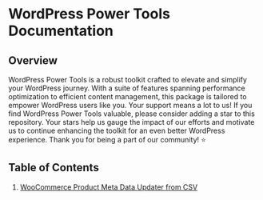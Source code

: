 # WordPress Power Tools Documentation

## Overview

WordPress Power Tools is a robust toolkit crafted to elevate and simplify your WordPress journey. With a suite of features spanning performance optimization to efficient content management, this package is tailored to empower WordPress users like you. Your support means a lot to us! If you find WordPress Power Tools valuable, please consider adding a star to this repository. Your stars help us gauge the impact of our efforts and motivate us to continue enhancing the toolkit for an even better WordPress experience. Thank you for being a part of our community! ⭐️

## Table of Contents

1. [WooCommerce Product Meta Data Updater from CSV](#woocommerce-product-meta-data-updater-from-csv)

